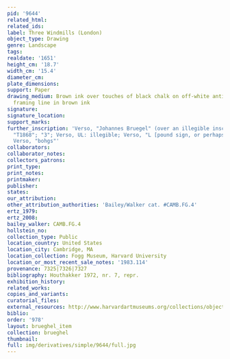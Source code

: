 ```yaml
---
pid: '9644'
related_html: 
related_ids: 
label: Three Windmills (London)
object_type: Drawing
genre: Landscape
tags: 
realdate: '1651'
height_cm: '18.7'
width_cm: '15.4'
diameter_cm: 
plate_dimensions: 
support: Paper
drawing_medium: Brown ink over touches of black chalk on off-white antique laid paper,
  framing line in brown ink
signature: 
signature_location: 
support_marks: 
further_inscription: 'Verso, "Johannes Bruegel" (over an illegible inscription); Verso,
  "T1868"; "3"; Verso, UL: illegible; Verso, "L [pound sign, or perhaps K or lc]";
  Verso, "bohgs"'
collaborators: 
collaborator_notes: 
collectors_patrons: 
print_type: 
print_notes: 
printmaker: 
publisher: 
states: 
our_attribution: 
other_attribution_authorities: 'Bailey/Walker cat. #CAMB.FG.4'
ertz_1979: 
ertz_2008: 
bailey_walker: CAMB.FG.4
hollstein_no: 
collection_type: Public
location_country: United States
location_city: Cambridge, MA
location_collection: Fogg Museum, Harvard University
location_or_most_recent_sale_notes: '1983.114'
provenance: 7325|7326|7327
bibliography: Houthakker 1972, nr. 7, repr.
exhibition_history: 
related_works: 
copies_and_variants: 
curatorial_files: 
external_resources: http://www.harvardartmuseums.org/collections/object/295137?position=0
biblio: 
order: '978'
layout: brueghel_item
collection: brueghel
thumbnail: 
full: img/derivatives/simple/9644/full.jpg
---
```

